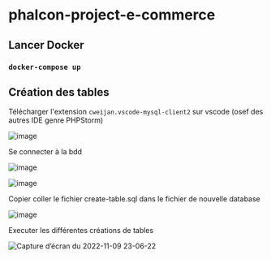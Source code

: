 # phalcon-project-e-commerce

## Lancer Docker

### `docker-compose up`


## Création des tables

Télécharger l'extension `cweijan.vscode-mysql-client2` sur vscode (osef des autres IDE genre PHPStorm)

![image](https://user-images.githubusercontent.com/65352991/200950743-3a904867-0513-469d-8a04-2f55bcb21cbe.png)


Se connecter à la bdd

![image](https://user-images.githubusercontent.com/65352991/200950912-b4f64e0a-af33-4c5f-9f33-b65c80fa381b.png)

![image](https://user-images.githubusercontent.com/65352991/200951299-6aac30c8-db16-4d1d-a366-829c60d4fe13.png)


Copier coller le fichier create-table.sql dans le fichier de nouvelle database

![image](https://user-images.githubusercontent.com/65352991/200950251-782ace6e-99ad-457f-ab9f-a06ec6b1689b.png)


Executer les différentes créations de tables

![Capture d’écran du 2022-11-09 23-06-22](https://user-images.githubusercontent.com/65352991/200953468-893ab0a7-1f1b-4408-810c-47bb30383238.png)

